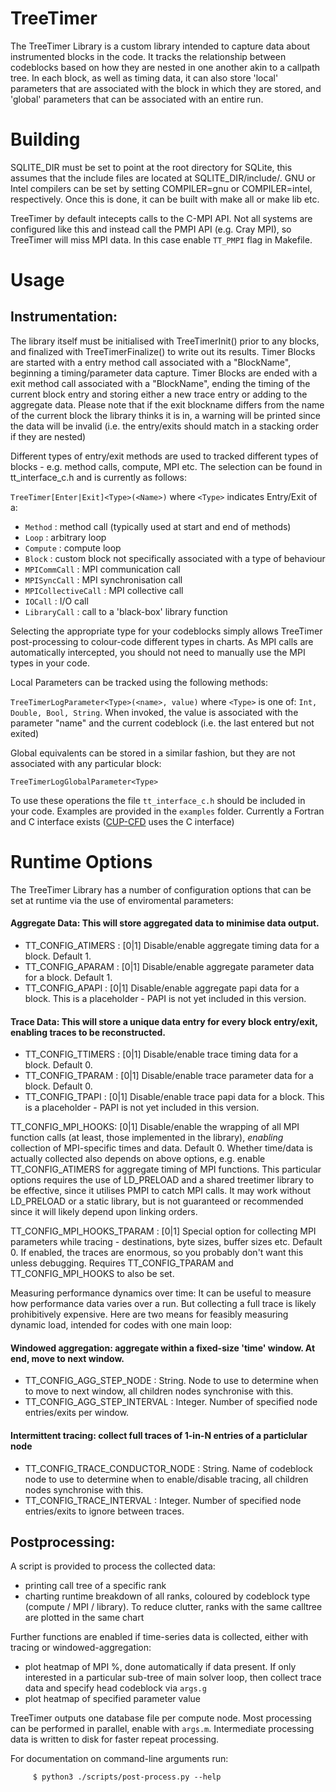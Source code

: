 TreeTimer
==========================================

The TreeTimer Library is a custom library intended to capture data about instrumented blocks in the code. It tracks the relationship between codeblocks based on how they are nested in one another akin to a callpath tree. In each block, as well as timing data, it can also store 'local' parameters that are associated with the block in which they are stored, and 'global' parameters that can be associated with an entire run.

Building
==========================================

SQLITE_DIR must be set to point at the root directory for SQLite, this assumes that the include files are located at SQLITE_DIR/include/.
GNU or Intel compilers can be set by setting COMPILER=gnu or COMPILER=intel, respectively.
Once this is done, it can be built with make all or make lib etc.

TreeTimer by default intecepts calls to the C-MPI API. Not all systems are configured like this and instead call the PMPI API (e.g. Cray MPI), so TreeTimer will miss MPI data. In this case enable `TT_PMPI` flag in Makefile.

Usage
==========================================

## Instrumentation:
The library itself must be initialised with TreeTimerInit() prior to any blocks, and finalized with TreeTimerFinalize() to write out its results.
Timer Blocks are started with a entry method call associated with a "BlockName", beginning a timing/parameter data capture.
Timer Blocks are ended with a exit method call associated with a "BlockName", ending the timing of the current block entry and storing either a new trace entry or adding to the aggregate data. Please note that if the exit blockname differs from the name of the current block the library thinks it is in, a warning will be printed since the data will be invalid (i.e. the entry/exits should match in a stacking order if they are nested)

Different types of entry/exit methods are used to tracked different types of blocks - e.g. method calls, compute, MPI etc.
The selection can be found in tt_interface_c.h and is currently as follows:

`TreeTimer[Enter|Exit]<Type>(<Name>)` where `<Type>` indicates Entry/Exit of a:
- `Method` : method call (typically used at start and end of methods)
- `Loop` : arbitrary loop
- `Compute` : compute loop
- `Block` : custom block not specifically associated with a type of behaviour
- `MPICommCall` : MPI communication call
- `MPISyncCall` : MPI synchronisation call
- `MPICollectiveCall` : MPI collective call
- `IOCall` : I/O call
- `LibraryCall` : call to a 'black-box' library function

Selecting the appropriate type for your codeblocks simply allows TreeTimer post-processing to colour-code different types in charts.
As MPI calls are automatically intercepted, you should not need to manually use the MPI types in your code.

Local Parameters can be tracked using the following methods:

`TreeTimerLogParameter<Type>(<name>, value)` where `<Type>` is one of: `Int, Double, Bool, String`. When invoked, the value is associated with the parameter "name" and the current codeblock (i.e. the last entered but not exited)

Global equivalents can be stored in a similar fashion, but they are not associated with any particular block:

`TreeTimerLogGlobalParameter<Type>`

To use these operations the file `tt_interface_c.h` should be included in your code. Examples are provided in the `examples` folder. Currently a Fortran and C interface exists ([CUP-CFD](github.com/warwick-hpsc/cup-cfd) uses the C interface)

Runtime Options
==========================================

The TreeTimer Library has a number of configuration options that can be set at runtime via the use of enviromental parameters:

#### Aggregate Data: This will store aggregated data to minimise data output.
- TT_CONFIG_ATIMERS : [0|1] Disable/enable aggregate timing data for a block. Default 1. 
- TT_CONFIG_APARAM : [0|1] Disable/enable aggregate parameter data for a block. Default 1.
- TT_CONFIG_APAPI : [0|1] Disable/enable aggregate papi data for a block. This is a placeholder - PAPI is not yet included in this version.

#### Trace Data: This will store a unique data entry for every block entry/exit, enabling traces to be reconstructed.
- TT_CONFIG_TTIMERS : [0|1] Disable/enable trace timing data for a block. Default 0.
- TT_CONFIG_TPARAM : [0|1] Disable/enable trace parameter data for a block. Default 0.
- TT_CONFIG_TPAPI : [0|1] Disable/enable trace papi data for a block. This is a placeholder - PAPI is not yet included in this version.

TT_CONFIG_MPI_HOOKS: [0|1] Disable/enable the wrapping of all MPI function calls (at least, those implemented in the library), *enabling* collection of MPI-specific times and data. Default 0. Whether time/data is actually collected also depends on above options, e.g. enable TT_CONFIG_ATIMERS for aggregate timing of MPI functions. This particular options requires the use of LD_PRELOAD and a shared treetimer library to be effective, since it utilises PMPI to catch MPI calls. It may work without LD_PRELOAD or a static library, but is not guaranteed or recommended since it will likely depend upon linking orders.

TT_CONFIG_MPI_HOOKS_TPARAM : [0|1] Special option for collecting MPI parameters while tracing - destinations, byte sizes, buffer sizes etc. Default 0. If enabled, the traces are enormous, so you probably don't want this unless debugging. Requires TT_CONFIG_TPARAM and TT_CONFIG_MPI_HOOKS to also be set.

Measuring performance dynamics over time: It can be useful to measure how performance data varies over a run. But collecting a full trace is likely prohibitively expensive. Here are two means for feasibly measuring dynamic load, intended for codes with one main loop:

#### Windowed aggregation: aggregate within a fixed-size 'time' window. At end, move to next window.
- TT_CONFIG_AGG_STEP_NODE : String. Node to use to determine when to move to next window, all children nodes synchronise with this.
- TT_CONFIG_AGG_STEP_INTERVAL : Integer. Number of specified node entries/exits per window.

#### Intermittent tracing: collect full traces of 1-in-N entries of a particlular node
- TT_CONFIG_TRACE_CONDUCTOR_NODE : String. Name of codeblock node to use to determine when to enable/disable tracing, all children nodes synchronise with this.
- TT_CONFIG_TRACE_INTERVAL : Integer. Number of specified node entries/exits to ignore between traces.

## Postprocessing:
A script is provided to process the collected data:
- printing call tree of a specific rank
- charting runtime breakdown of all ranks, coloured by codeblock type (compute / MPI / library). To reduce clutter, ranks with the same calltree are plotted in the same chart
  
Further functions are enabled if time-series data is collected, either with tracing or windowed-aggregation:
  
 - plot heatmap of MPI %, done automatically if data present. If only interested in a particular sub-tree of main solver loop, then collect trace data and specify head codeblock via `args.g`
 - plot heatmap of specified parameter value
  
TreeTimer outputs one database file per compute node. Most processing can be performed in parallel, enable with `args.m`. Intermediate processing data is written to disk for faster repeat processing.

For documentation on command-line arguments run:
  
```Shell
     $ python3 ./scripts/post-process.py --help
```
